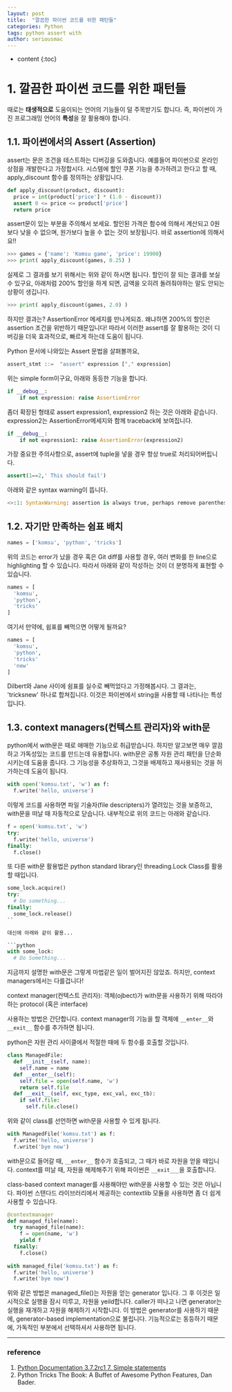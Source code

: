 ```yaml
---
layout: post
title:  "깔끔한 파이썬 코드를 위한 패턴들"
categories: Python
tags: python assert with
author: seriousmac
---
```


* content
{:toc}




# 1. 깔끔한 파이썬 코드를 위한 패턴들

때로는 **태생적으로** 도움이되는 언어의 기능들이 덜 주목받기도 합니다. 즉, 파이썬이 가진 프로그래밍 언어의 **특성**을 잘 활용해야 합니다.

## 1.1. 파이썬에서의 Assert (Assertion)

assert는 문은 조건을 테스트하는 디버깅을 도와줍니다.
예를들어 파이썬으로 온라인 상점을 개발한다고 가정합시다. 시스템에 할인 쿠폰 기능을 추가하려고 한다고 할 때, apply_discount 함수를 정의하는 상황입니다.

```python
def apply_discount(product, discount):
  price = int(product['price'] * (1.0 - discount))
  assert 0 <= price <= product['price']
  return price
```

assert문이 있는 부분을 주의해서 보세요. 할인된 가격은 함수에 의해서 계산되고 0원 보다 낮을 수 없으며, 원가보다 높을 수 없는 것이 보장됩니다. 바로 assertion에 의해서요!!

```python
>>> games = {'name': 'Komsu game', 'price': 19900}
>>> print( apply_discount(games, 0.25) )
```

실제로 그 결과를 보기 위해서는 위와 같이 하시면 됩니다. 할인이 잘 되는 결과를 보실 수 있구요, 아래처럼 200% 할인을 하게 되면, 금액을 오히려 돌려줘야하는 말도 안되는 상황이 생깁니다.

```python
>>> print( apply_discount(games, 2.0) )
```

하지만 결과는? AssertionError 메세지를 만나게되죠. 왜냐하면 200%의 할인은 assertion 조건을 위반하기 때문입니다!
따라서 이러한 assert를 잘 활용하는 것이 디버깅을 더욱 효과적으로, 빠르게 하는데 도움이 됩니다.

Python 문서에 나와있는 Assert 문법을 살펴볼까요,

```python
assert_stmt ::=  "assert" expression ["," expression]
```

위는 simple form이구요, 아래와 동등한 기능을 합니다.

```python
if __debug__:
    if not expression: raise AssertionError
````
좀더 확장된 형태로 assert expression1, expression2 하는 것은 아래와 같습니다. expression2는 AssertionError메세지와 함께 traceback에 보여집니다.

```python
if __debug__:
    if not expression1: raise AssertionError(expression2)
```

가장 중요한 주의사항으로, assert에 tuple을 넣을 경우 항상 true로 처리되어버립니다. 

```python
assert(1==2,' This should fail')
```

아래와 같은 syntax warning이 뜹니다.

```python
<>:1: SyntaxWarning: assertion is always true, perhaps remove parentheses?
```

## 1.2. 자기만 만족하는 쉼표 배치

```python
names = ['komsu', 'python', 'tricks']
```

위의 코드는 error가 났을 경우 혹은 Git diff를 사용할 경우, 여러 변화를 한 line으로 highlighting 할 수 있습니다. 따라서 아래와 같이 작성하는 것이 더 분명하게 표현할 수 있습니다.

```python
names = [
  'komsu',
  'python',
  'tricks'
]
```

여기서 만약에, 쉼표를 빼먹으면 어떻게 될까요?

```python
names = [
  'komsu',
  'python',
  'tricks'
  'new'
]
```

Dilbert와 Jane 사이에 쉼표를 실수로 빼먹었다고 가정해봅시다. 그 결과는, 'tricksnew' 하나로 합쳐집니다. 이것은 파이썬에서 string을 사용할 때 나타나는 특성입니다.

## 1.3. context managers(컨텍스트 관리자)와 with문

python에서 with문은 때로 애매한 기능으로 취급받습니다. 하지만 알고보면 매우 깔끔하고 가독성있는 코드를 만드는데 유용합니다.
with문은 공통 자원 관리 패턴을 단순화시키는데 도움을 줍니다. 그 기능성을 추상화하고, 그것을 배제하고 재사용되는 것을 허가하는데 도움이 됩니다.

```python
with open('komsu.txt', 'w') as f:
  f.write('hello, universe')
```

이렇게 코드를 사용하면 파일 기술자(file descripters)가 열려있는 것을 보증하고, with문을 떠날 때 자동적으로 닫습니다. 내부적으로 위의 코드는 아래와 같습니다.

```python
f = open('komsu.txt', 'w')
try:
  f.write('hello, universe')
finally:
  f.close()
```

또 다른 with문 활용법은 python standard library인 threading.Lock Class를 활용할 때입니다.

```python
some_lock.acquire()
try:
  # Do something...
finally:
  some_lock.release()
``

대신에 아래와 같이 활용...

```python
with some_lock:
  # Do Something...
```

지금까지 설명한 with문은 그렇게 마법같은 일이 벌어지진 않았죠. 하지만, context managers에서는 다를겁니다!

context manager(컨텍스트 관리자): 객체(ojbect)가 with문을 사용하기 위해 따라야하는 protocol (혹은 interface)

사용하는 방법은 간단합니다. context manager의 기능을 할 객체에 ```__enter__```와 ```__exit__``` 함수를 추가하면 됩니다.

python은 자원 관리 사이클에서 적절한 때에 두 함수를 호출할 것입니다.

```python
class ManagedFile:
  def __init__(self, name):
    self.name = name
  def __enter__(self):
    self.file = open(self.name, 'w')
    return self.file
  def __exit__(self, exc_type, exc_val, exc_tb):
    if self.file:
      self.file.close()
```

위와 같이 class를 선언하면 with문을 사용할 수 있게 됩니다.

```python
with ManagedFile('komsu.txt') as f:
  f.write('hello, universe')
  f.write('bye now')
```

with문으로 들어갈 때, ```__enter__``` 함수가 호출되고, 그 때가 바로 자원을 얻을 때입니다. context를 떠날 때, 자원을 해제해주기 위해 파이썬은 ```__exit___```을 호출합니다.

class-based context manager를 사용해야만 with문을 사용할 수 있는 것은 아닙니다. 파이썬 스탠다드 라이브러리에서 제공하는 contextlib 모듈을 사용하면 좀 더 쉽게 사용할 수 있습니다.

```python
@contextmanager
def managed_file(name):
  try managed_file(name):
    f = open(name, 'w')
    yield f
  finally:
    f.close()
    
with managed_file('komsu.txt') as f:
  f.write('hello, universe')
  f.write('bye now')
```

위와 같은 방법은 managed_file()는 자원을 얻는 generator 입니다. 그 후 이것은 일시적으로 실행을 잠시 미루고, 자원을 yeild합니다. caller가 떠나고 나면 generator는 실행을 재개하고 자원을 해제하기 시작합니다. 이 방법은 generator를 사용하기 때문에, generator-based implementation으로 불립니다. 기능적으로는 동등하기 때문에, 가독적인 부분에서 선택하셔서 사용하면 됩니다.

<hr>

### reference

1. [Python Documentation 3.7.2rc1 7. Simple statements](https://docs.python.org/3/reference/simple_stmts.html?highlight=assert#grammar-token-assert-stmt)
2. Python Tricks The Book: A Buffet of Awesome Python Features, Dan Bader.
